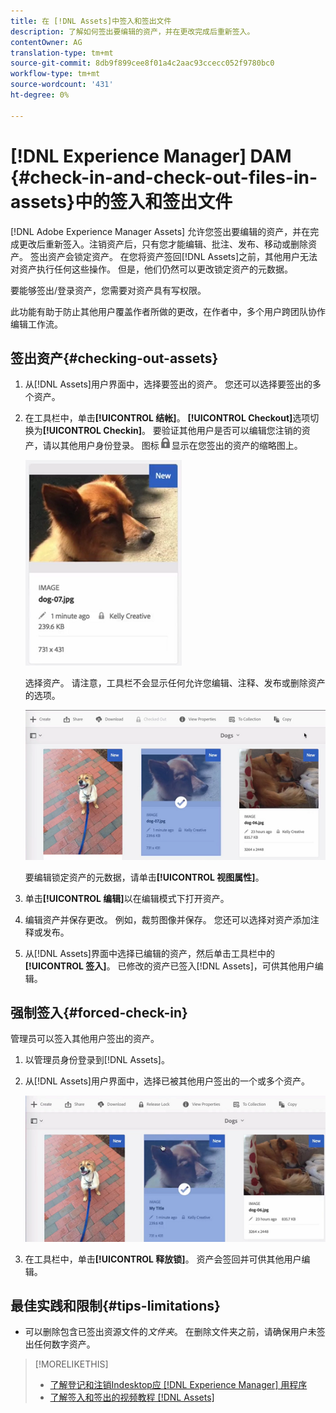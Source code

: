 ```yaml
---
title: 在 [!DNL Assets]中签入和签出文件
description: 了解如何签出要编辑的资产，并在更改完成后重新签入。
contentOwner: AG
translation-type: tm+mt
source-git-commit: 8db9f899cee8f01a4c2aac93ccecc052f9780bc0
workflow-type: tm+mt
source-wordcount: '431'
ht-degree: 0%

---
```



# [!DNL Experience Manager] DAM {#check-in-and-check-out-files-in-assets}中的签入和签出文件

[!DNL Adobe Experience Manager Assets] 允许您签出要编辑的资产，并在完成更改后重新签入。注销资产后，只有您才能编辑、批注、发布、移动或删除资产。 签出资产会锁定资产。 在您将资产签回[!DNL Assets]之前，其他用户无法对资产执行任何这些操作。 但是，他们仍然可以更改锁定资产的元数据。

要能够签出/登录资产，您需要对资产具有写权限。

此功能有助于防止其他用户覆盖作者所做的更改，在作者中，多个用户跨团队协作编辑工作流。

## 签出资产{#checking-out-assets}

1. 从[!DNL Assets]用户界面中，选择要签出的资产。 您还可以选择要签出的多个资产。

1. 在工具栏中，单击&#x200B;**[!UICONTROL 结帐]**。 **[!UICONTROL Checkout]**&#x200B;选项切换为&#x200B;**[!UICONTROL Checkin]**。
要验证其他用户是否可以编辑您注销的资产，请以其他用户身份登录。 图标![结帐锁图标](assets/do-not-localize/checkout_lock.png)显示在您签出的资产的缩略图上。

   ![卡中的签出图标视图](assets/checkout-icon-card-view.png)

   选择资产。 请注意，工具栏不会显示任何允许您编辑、注释、发布或删除资产的选项。

   ![chlimage_1-472](assets/checkout-asset-toolbar-options.png)

   要编辑锁定资产的元数据，请单击&#x200B;**[!UICONTROL 视图属性]**。

1. 单击&#x200B;**[!UICONTROL 编辑]**&#x200B;以在编辑模式下打开资产。

1. 编辑资产并保存更改。 例如，裁剪图像并保存。 您还可以选择对资产添加注释或发布。

1. 从[!DNL Assets]界面中选择已编辑的资产，然后单击工具栏中的&#x200B;**[!UICONTROL 签入]**。 已修改的资产已签入[!DNL Assets]，可供其他用户编辑。

## 强制签入{#forced-check-in}

管理员可以签入其他用户签出的资产。

1. 以管理员身份登录到[!DNL Assets]。
1. 从[!DNL Assets]用户界面中，选择已被其他用户签出的一个或多个资产。

   ![chlimage_1-476](assets/chlimage_1-476.png)

1. 在工具栏中，单击&#x200B;**[!UICONTROL 释放锁]**。 资产会签回并可供其他用户编辑。

## 最佳实践和限制{#tips-limitations}

* 可以删除包含已签出资源文件的&#x200B;*文件夹*。 在删除文件夹之前，请确保用户未签出任何数字资产。

>[!MORELIKETHIS]
>
>* [了解登记和注销Indesktop应 [!DNL Experience Manager] 用程序](https://experienceleague.adobe.com/docs/experience-manager-desktop-app/using/using.html?lang=en#how-app-works2)
>* [了解签入和签出的视频教程 [!DNL Assets]](https://experienceleague.adobe.com/docs/experience-manager-learn/assets/collaboration/check-in-and-check-out.html)

